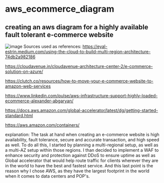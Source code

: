 # aws_ecommerce_diagram
creating an aws diagram for a highly available fault tolerant e-commerce website
-
![image](https://github.com/salomoncloud/aws_ecommerce_diagram/assets/158000174/b0010e10-6321-41b0-aec8-dc283b92e3e2)
Sources used as references:
https://eyal-estrin.medium.com/using-the-cloud-to-build-multi-region-architecture-74db2a982186

https://cloudavenue.in/cloudavenue-architecture-center-2/e-commerce-solution-on-azure/

https://clutch.co/resources/how-to-move-your-e-commerce-website-to-amazon-web-services

https://www.linkedin.com/pulse/aws-infrastructure-support-highly-loaded-ecommerce-alexander-abgaryan/

https://docs.aws.amazon.com/global-accelerator/latest/dg/getting-started-standard.html

https://aws.amazon.com/containers/


explanation:
The task at hand when creating an e-commerce website is high availability, fault tolerance, secure and accurate transaction, and high speed as well. 
To do all this, I started by planning a multi-regional setup, as well as a multi-AZ setup within those regions. 
I than decided to implement a WAF to enhance security and protection against DDoS to ensure uptime as well as Global accelerator that would help route traffic for clients wherever they are in the world to have the best and fastest service. And this last point is the reason why I chose AWS, as they have the largest footprint in the world when it comes to data centers and POP's. 

